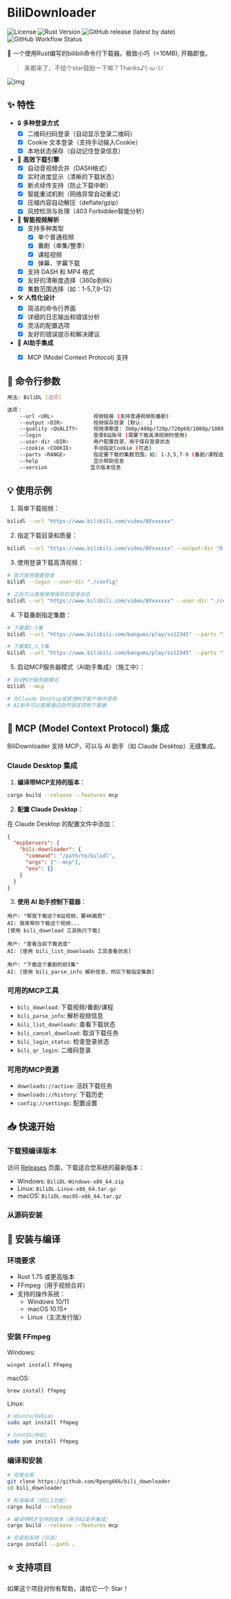# BiliDownloader

![License](https://img.shields.io/badge/license-MIT-blue.svg)
![Rust Version](https://img.shields.io/badge/rust-1.75%2B-orange.svg)
![GitHub release (latest by date)](https://img.shields.io/github/v/release/Rpeng666/bili_downloader)
![GitHub Workflow Status](https://img.shields.io/github/actions/workflow/status/Rpeng666/bili_downloader/release.yml)

🚀 一个使用Rust编写的bilibili命令行下载器。极致小巧（<10MB),  开箱即食。
> 来都来了，不给个star鼓励一下嘛？Thanks♪(･ω･)ﾉ

![img](./docs/333.png)

## ✨ 特性

- 🔒 **多种登录方式**
  - [x] 二维码扫码登录（自动显示登录二维码）
  - [x] Cookie 文本登录（支持手动输入Cookie）
  - [x] 本地状态保存（自动记住登录信息）
- 🚄 **高效下载引擎**
  - [x] 自动音视频合并（DASH格式）
  - [x] 实时进度显示（清晰的下载状态）
  - [x] 断点续传支持（防止下载中断）
  - [x] 智能重试机制（网络异常自动重试）
  - [x] 压缩内容自动解压（deflate/gzip）
  - [x] 风控检测与处理（403 Forbidden智能分析）
- 🎯 **智能视频解析**
  - [x] 支持多种类型
    - [x] 单个普通视频
    - [x] 番剧（单集/整季）
    - [x] 课程视频
    - [x] 弹幕、字幕下载
  - [x] 支持 DASH 和 MP4 格式
  - [x] 友好的清晰度选择（360p到8k）
  - [x] 集数范围选择（如：1-5,7,9-12）
- 🛠 **人性化设计**
  - [x] 简洁的命令行界面
  - [x] 详细的日志输出和错误分析
  - [x] 灵活的配置选项
  - [x] 友好的错误提示和解决建议
- 🤖 **AI助手集成**
  - [x] MCP (Model Context Protocol) 支持


## 📝 命令行参数

```bash
用法: BiliDL [选项]

选项：
    --url <URL>             视频链接 (支持普通视频和番剧)
    --output <DIR>          视频保存目录 [默认: .]
    --quality <QUALITY>     视频清晰度: 360p/480p/720p/720p60/1080p/1080p+/1080p60/4k/hdr/8k [默认: 1080p]
    --login                 登录B站账号 (需要下载高清视频时使用)
    --user-dir <DIR>        用户配置目录，用于保存登录状态
    --cookie <COOKIE>       手动指定Cookie (可选)
    --parts <RANGE>         指定要下载的集数范围，如: 1-3,5,7-9 (番剧/课程适用)
    --help                  显示帮助信息
    --version              显示版本信息
```

## 💡 使用示例

1. 简单下载视频：

```bash
bilidl --url "https://www.bilibili.com/video/BVxxxxxx"
```

2. 指定下载目录和质量：

```bash
bilidl --url "https://www.bilibili.com/video/BVxxxxxx" --output-dir "D:/Videos" --quality 4k
```

3. 使用登录下载高清视频：

```bash
# 首次使用需要登录
bilidl --login --user-dir "./config"

# 之后可以直接使用保存的登录状态
bilidl --url "https://www.bilibili.com/video/BVxxxxxx" --user-dir "./config" --quality 1080p60
```

4. 下载番剧指定集数：

```bash
# 下载第1-5集
bilidl --url "https://www.bilibili.com/bangumi/play/ss12345" --parts "1-5" --quality 1080p

# 下载第1,3,5集
bilidl --url "https://www.bilibili.com/bangumi/play/ss12345" --parts "1,3,5" --quality 720p
```

5. 启动MCP服务器模式（AI助手集成）（施工中）：

```bash
# 启动MCP服务器模式
bilidl --mcp

# 在Claude Desktop或其他MCP客户端中使用
# AI助手可以直接通过自然语言控制下载器
```

## 🤖 MCP (Model Context Protocol) 集成

BiliDownloader 支持 MCP，可以与 AI 助手（如 Claude Desktop）无缝集成。

### Claude Desktop 集成

1. **编译带MCP支持的版本**：

```bash
cargo build --release --features mcp
```

2. **配置 Claude Desktop**：

在 Claude Desktop 的配置文件中添加：

```json
{
  "mcpServers": {
    "bili-downloader": {
      "command": "/path/to/bilidl",
      "args": ["--mcp"],
      "env": {}
    }
  }
}
```

3. **使用 AI 助手控制下载器**：

```
用户: "帮我下载这个B站视频，要4K画质"
AI: 我来帮你下载这个视频...
[使用 bili_download 工具执行下载]

用户: "查看当前下载进度"
AI: [使用 bili_list_downloads 工具查看状态]

用户: "下载这个番剧的前5集"
AI: [使用 bili_parse_info 解析信息，然后下载指定集数]
```

### 可用的MCP工具

- `bili_download`: 下载视频/番剧/课程
- `bili_parse_info`: 解析视频信息
- `bili_list_downloads`: 查看下载状态
- `bili_cancel_download`: 取消下载任务
- `bili_login_status`: 检查登录状态
- `bili_qr_login`: 二维码登录

### 可用的MCP资源

- `downloads://active`: 活跃下载任务
- `downloads://history`: 下载历史
- `config://settings`: 配置设置

## 📥 快速开始

### 下载预编译版本

访问 [Releases](https://github.com/Rpeng666/bili_downloader/releases) 页面，下载适合您系统的最新版本：

- Windows: `BiliDL-Windows-x86_64.zip`
- Linux: `BiliDL-Linux-x86_64.tar.gz`
- macOS: `BiliDL-macOS-x86_64.tar.gz`

### 从源码安装

## 🔧 安装与编译

### 环境要求

- Rust 1.75 或更高版本
- FFmpeg（用于视频合并）
- 支持的操作系统：
  - Windows 10/11
  - macOS 10.15+
  - Linux（主流发行版）

### 安装 FFmpeg

Windows:
```powershell
winget install FFmpeg
```

macOS:
```bash
brew install ffmpeg
```

Linux:
```bash
# Ubuntu/Debian
sudo apt install ffmpeg

# CentOS/RHEL
sudo yum install ffmpeg
```

### 编译和安装

```bash
# 克隆仓库
git clone https://github.com/Rpeng666/bili_downloader
cd bili_downloader

# 标准编译（仅CLI功能）
cargo build --release

# 编译带MCP支持的版本（用于AI助手集成）
cargo build --release --features mcp

# 安装到系统（可选）
cargo install --path .
```

## ⭐ 支持项目

如果这个项目对你有帮助，请给它一个 Star！
